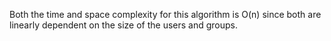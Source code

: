 Both the time and space complexity for this algorithm is O(n) since both are linearly dependent on the size of the users and groups.